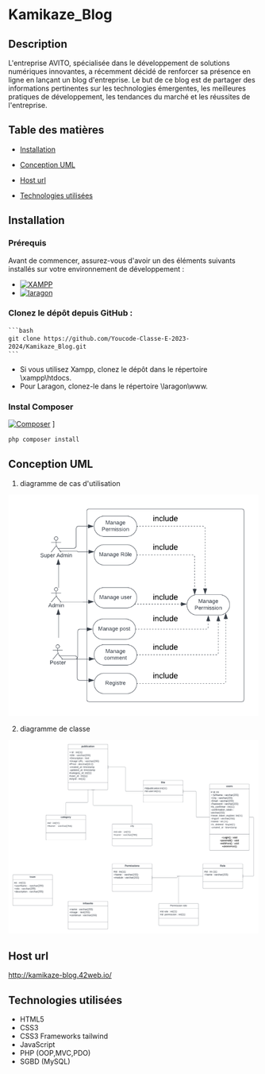 # Kamikaze_Blog

## Description

L'entreprise AVITO, spécialisée dans le développement de solutions numériques innovantes, a récemment décidé de renforcer sa présence en ligne en lançant un blog d'entreprise. Le but de ce blog est de partager des informations pertinentes sur les technologies émergentes, les meilleures pratiques de développement, les tendances du marché et les réussites de l'entreprise.

##  Table des matières

- [Installation](#installation)

- [Conception UML](#Conception-UML)
- [Host url](#cHost-url)
- [Technologies utilisées](#technologies-utilisées)


## Installation
 ### Prérequis

Avant de commencer, assurez-vous d'avoir un des éléments suivants installés sur votre environnement de développement :

 - [![XAMPP](https://upload.wikimedia.org/wikipedia/commons/thumb/0/03/Xampp_logo.svg/1024px-Xampp_logo.svg.png)](https://www.apachefriends.org/fr/index.html) 
 - [![laragon](https://miro.medium.com/v2/resize:fit:948/0*s4MoRa7VwTm4Ubok.jpg)](https://laragon.org/download/index.html)


### Clonez le dépôt depuis GitHub :

    ```bash
    git clone https://github.com/Youcode-Classe-E-2023-2024/Kamikaze_Blog.git
    ```

 - Si vous utilisez Xampp, clonez le dépôt dans le répertoire \xampp\htdocs\.
 - Pour Laragon, clonez-le dans le répertoire \laragon\www\.
 
### Instal Composer 
 [![Composer](https://blog.lecacheur.com/wp-content/uploads/2015/12/composer.png)](https://getcomposer.org/) ]
   ```bash
   php composer install
   ```






## Conception UML


1. diagramme de cas d'utilisation

 ![diagramme de cas d'utilisation](/uml/diagramme-de-cas-d-utilisation.png)

2. diagramme de classe 

 ![diagramme de classe](/uml/diagramme-de-classe.png)


## Host url
http://kamikaze-blog.42web.io/
## Technologies utilisées


- HTML5
- CSS3
- CSS3 Frameworks tailwind
- JavaScript 
- PHP (OOP,MVC,PDO)
- SGBD (MySQL)

